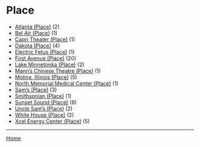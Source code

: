 # Place

  * [Atlanta (Place)](./place/atlanta/) (2)
  * [Bel Air (Place)](./place/bel-air/) (1)
  * [Capri Theater  (Place)](./place/capri-theater/) (1)
  * [Dakota (Place)](./place/dakota/) (4)
  * [Electric Fetus (Place)](./place/electric-fetus/) (1)
  * [First Avenue (Place)](./place/first-avenue/) (20)
  * [Lake Minnetonka (Place)](./place/lake-minnetonka/) (2)
  * [Mann’s Chinese Theatre (Place)](./place/mann-s-chinese-theatre/) (1)
  * [Moline, Illinois (Place)](./place/moline-illinois/) (5)
  * [North Memorial Medical Center (Place)](./place/north-memorial-medical-center/) (1)
  * [Sam’s (Place)](./place/sam-s/) (3)
  * [Smithsonian (Place)](./place/smithsonian/) (1)
  * [Sunset Sound (Place)](./place/sunset-sound/) (8)
  * [Uncle Sam’s (Place)](./place/uncle-sam-s/) (2)
  * [White House (Place)](./place/white-house/) (2)
  * [Xcel Energy Center (Place)](./place/xcel-energy-center/) (5)

----

[Home](../)
